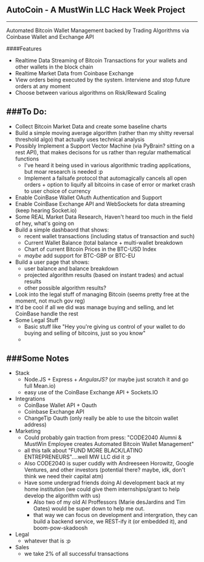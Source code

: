## AutoCoin - A MustWin LLC Hack Week Project
----
Automated Bitcoin Wallet Management backed by Trading Algorithms via Coinbase Wallet and Exchange API

####Features
- Realtime Data Streaming of Bitcoin Transactions for your wallets and other wallets in the block chain
- Realtime Market Data from Coinbase Exchange
- View orders being executed by the system. Interviene and stop future orders at any moment
- Choose between various algorithms on Risk/Reward Scaling

###To Do:
-----

- Collect Bitcoin Market Data and create some baseline charts
- Build a simple moving average algorithm (rather than my shitty reversal threshold algo) that actually uses technical analysis
- Possibly Implement a Support Vector Machine (via PyBrain? sitting on a rest API), that makes decisons for us rather than regular mathematical functions
  - I've heard it being used in various algorithmic trading applications, but moar research is needed :p
  - Implement a failsafe protocol that automagically cancels all open orders + option to liquify all bitcoins in case of error or market crash to user choice of currency 
- Enable CoinBase Wallet OAuth Authentication and Support
- Enable CoinBase Exchange API and WebSockets for data streaming (keep hearing Socket.io)
- Some REAL Market Data Research, Haven't heard too much in the field of hey, what's going on
- Build a simple dashbaord that shows: 
  - recent wallet transactions (including status of transaction and such)
  - Current Wallet Balance (total balance + multi-wallet breakdown
  - Chart of current Bitcoin Prices in the BTC-USD Index
  - _maybe_ add support for BTC-GBP or BTC-EU
- Build a user page that shows: 
  - user balance and balance breakdown 
  - projected algorithm results (based on instant trades) and actual results
  - other possible algorithm results?
- Look into the legal stuff of managing Bitcoin (seems pretty free at the moment, not much gov reg)
- It'd be cool if all we did was manage buying and selling, and let CoinBase handle the rest
- Some Legal Stuff
  - Basic stuff like "Hey you're giving us control of your wallet to do buying and selling of bitcoins, just so you know"
  - 
 
###Some Notes
------

- Stack
  - Node.JS + Express + _AngularJS?_ (or maybe just scratch it and go full Mean.io)
  - easy use of the CoinBase Exchange API + Sockets.IO
- Integrations
  - CoinBase Wallet API + Oauth
  - Coinbase Exchange API
  - ChangeTip Oauth (only really be able to use the bitcoin wallet address)
- Marketing
  - Could probably gain traction from press: "CODE2040 Alumni & MustWin Employee creates Automated Bitcoin Wallet Management"
  - all this talk about "FUND MORE BLACK/LATINO ENTREPRENEURS"....well MW LLC did it :p
  - Also CODE2040 is super cuddly with Andreeseen Horowitz, Google Ventures, and other investors (potential there? maybe, idk, don't think we need their capital atm)
  - Have some undergrad friends doing AI development back at my home institution (we could give them internships/grant to help develop the algorithm with us)
    - Also two of my old AI Proffessors (Marie desJardins and Tim Oates) would be super down to help me out.
    - that way we can focus on development and intergration, they can build a backend service, we REST-ify it (or embedded it), and boom-pow-skadoosh
- Legal
  - whatever that is :p
- Sales
  - we take 2% of all successful transactions